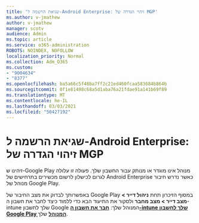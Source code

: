 ```yaml
---
title: 'שגיאת הרשמה ל-Android Enterprise: זיהוי הגדרה של MGP'
ms.author: v-jmathew
author: v-jmathew
manager: scotv
audience: Admin
ms.topic: article
ms.service: o365-administration
ROBOTS: NOINDEX, NOFOLLOW
localization_priority: Normal
ms.collection: Adm_O365
ms.custom:
- "9004634"
- "8377"
ms.openlocfilehash: ba5a66c5f48ba7ff2c21ed460fcaa583684b864b
ms.sourcegitcommit: 0f1e81498c68a5d1aba76a21fdae91a141b69f89
ms.translationtype: MT
ms.contentlocale: he-IL
ms.lasthandoff: 03/03/2021
ms.locfileid: "50427192"
---
```

# <a name="android-enterprise-enrollment-error-mgp-set-up-detection"></a>שגיאת הרשמה ל-Android Enterprise: זיהוי הגדרה של MGP

זיהינו ש-Google Play מנוהל אינו מוגדר או מנותק עבור החשבון שלך. פעולה זו עלולה לגרום לכישלון לרשום מכשירים בתרחישים של Android Enterprise כאשר נדרש חיבור מנוהל של Google Play.

באפשרותך לבדוק את מצב החיבור של Google Play במסוף הזיכרון תחת **ניהול דייר > מצב דייר > מצב מחבר** ולסקור את התיעוד הבא כדי ללמוד כיצד לחבר את חשבון ה-intune שלך לחשבון Google המנוהל שלך: **[חבר את חשבון ה-intune שלך לחשבון Google Play המנוהל](https://docs.microsoft.com/mem/intune/enrollment/connect-intune-android-enterprise)** שלך.
